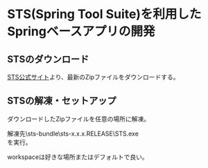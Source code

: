# STS(Spring Tool Suite)を利用したSpringベースアプリの開発

## STSのダウンロード

[STS公式サイト](https://spring.io/tools)より、最新のZipファイルをダウンロードする。

## STSの解凍・セットアップ

ダウンロードしたZipファイルを任意の場所に解凍。

解凍先\sts-bundle\sts-x.x.x.RELEASE\STS.exe    
を実行。

workspaceは好きな場所またはデフォルトで良い。
